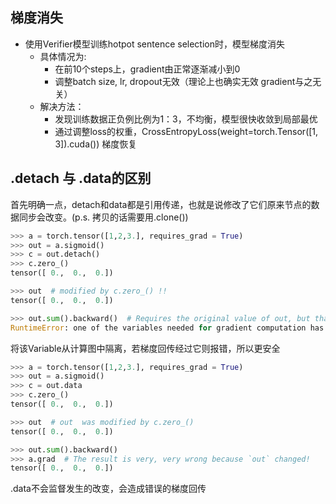 ## 梯度消失
- 使用Verifier模型训练hotpot sentence selection时，模型梯度消失
  - 具体情况为:
    - 在前10个steps上，gradient由正常逐渐减小到0
    - 调整batch size, lr, dropout无效（理论上也确实无效 gradient与之无关）
  - 解决方法：
    - 发现训练数据正负例比例为1：3，不均衡，模型很快收敛到局部最优
    - 通过调整loss的权重，CrossEntropyLoss(weight=torch.Tensor([1, 3]).cuda()) 梯度恢复

## .detach 与 .data的区别
首先明确一点，detach和data都是引用传递，也就是说修改了它们原来节点的数据同步会改变。(p.s. 拷贝的话需要用.clone())
```python
>>> a = torch.tensor([1,2,3.], requires_grad = True)
>>> out = a.sigmoid()
>>> c = out.detach()
>>> c.zero_()  
tensor([ 0.,  0.,  0.])

>>> out  # modified by c.zero_() !!
tensor([ 0.,  0.,  0.])

>>> out.sum().backward()  # Requires the original value of out, but that was overwritten by c.zero_()
RuntimeError: one of the variables needed for gradient computation has been modified by an inplace operation
```
将该Variable从计算图中隔离，若梯度回传经过它则报错，所以更安全

```python
>>> a = torch.tensor([1,2,3.], requires_grad = True)
>>> out = a.sigmoid()
>>> c = out.data
>>> c.zero_()
tensor([ 0.,  0.,  0.])

>>> out  # out  was modified by c.zero_()
tensor([ 0.,  0.,  0.])

>>> out.sum().backward()
>>> a.grad  # The result is very, very wrong because `out` changed!
tensor([ 0.,  0.,  0.])
```
.data不会监督发生的改变，会造成错误的梯度回传


